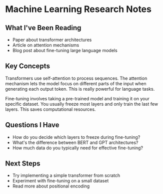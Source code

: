 # Machine Learning Research Notes

## What I've Been Reading
- Paper about transformer architectures
- Article on attention mechanisms
- Blog post about fine-tuning large language models

## Key Concepts
Transformers use self-attention to process sequences. The attention mechanism lets the model focus on different parts of the input when generating each output token. This is really powerful for language tasks.

Fine-tuning involves taking a pre-trained model and training it on your specific dataset. You usually freeze most layers and only train the last few layers. This saves computational resources.

## Questions I Have
- How do you decide which layers to freeze during fine-tuning?
- What's the difference between BERT and GPT architectures?
- How much data do you typically need for effective fine-tuning?

## Next Steps
- Try implementing a simple transformer from scratch
- Experiment with fine-tuning on a small dataset
- Read more about positional encoding